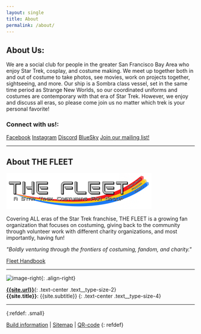 ```yaml
---
layout: single
title: About
permalink: /about/
---
```


## About Us:

We are a social club for people in the greater San Francisco Bay Area who enjoy 
Star Trek, cosplay, and costume making. We meet up together both in and out of 
costume to take photos, see movies, work on projects together, sightseeing, and 
more. Our ship is a Sombra class vessel, set in the same time period as Strange 
New Worlds, so our coordinated uniforms and costumes are contemporary with that 
era of Star Trek. However, we enjoy and discuss all eras, so please come join 
us no matter which trek is your personal favorite!

### Connect with us!:

[Facebook](https://www.facebook.com/groups/1354360541894947)
[Instagram](https://www.instagram.com/usssequoia)
[Discord](https://discord.gg/butyvBX9xF)
[BlueSky](https://bsky.app/profile/usssequoia.bsky.social)
[Join our mailing list!](mailto:usssequoiacomms+subscribe@googlegroups.com)

---

## About THE FLEET

![THE FLEET logo: the words "The Fleet" followed by "A Star Trek Costuming Fan Group". A rainbow is behind both bits of text, with three colors, each color respectively labeled after the three pillars of the group: costuming, fandom, and charity](/assets/images/the-fleet-logo-01.png)

Covering ALL eras of the Star Trek franchise, THE FLEET is a growing fan organization that focuses on costuming, giving back to the community through volunteer work with different charity organizations, and most importantly, having fun!

*"Boldly venturing through the frontiers of costuming, fandom, and charity."*

[Fleet Handbook](https://startrekthefleet.weebly.com/handbook.html)

---

![image-right](/assets/images/qr_code.svg){: .align-right}

**[{{site.url}}]({{site.url}})**{: .text-center .text__type-size-2}  
**{{site.title}}**: {{site.subtitle}}
{: .text-center .text__type-size-4}

---------

{:refdef: .small}

[Build information](/buildinfo/) | [Sitemap](/sitemap/) | [QR-code](/qr/)
{: refdef}
